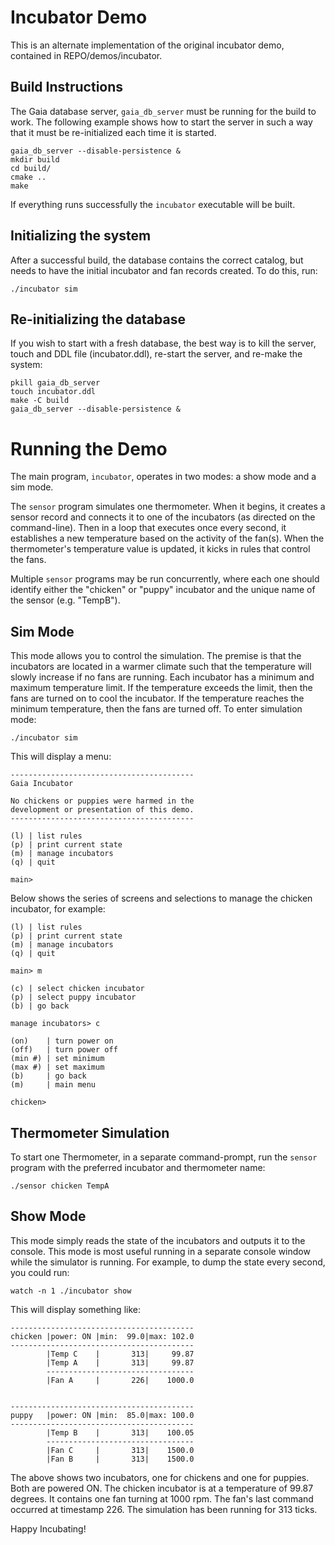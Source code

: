 # Incubator Demo
This is an alternate implementation of the original incubator demo, contained in REPO/demos/incubator.

## Build Instructions
The Gaia database server, `gaia_db_server` must be running for the build to work. The following example shows how to start the server in such a way that it must be re-initialized each time it is started.

```
gaia_db_server --disable-persistence &
mkdir build
cd build/
cmake ..
make
```

If everything runs successfully the `incubator` executable will be built.

## Initializing the system
After a successful build, the database contains the correct catalog, but needs to have the initial incubator and fan records created. To do this, run:
```
./incubator sim
```

## Re-initializing the database
If you wish to start with a fresh database, the best way is to kill the server, touch and DDL file (incubator.ddl), re-start the server, and re-make the system:
```
pkill gaia_db_server
touch incubator.ddl
make -C build
gaia_db_server --disable-persistence &
```

# Running the Demo
The main program, `incubator`, operates in two modes:  a show mode and a sim mode.

The `sensor` program simulates one thermometer. When it begins, it creates a sensor record and connects it to one of the incubators (as directed on the command-line). Then in a loop that executes once every second, it establishes a new temperature based on the activity of the fan(s). When the thermometer's temperature value is updated, it kicks in rules that control the fans.

Multiple `sensor` programs may be run concurrently, where each one should identify either the "chicken" or "puppy" incubator and the unique name of the sensor (e.g. "TempB").

## Sim Mode
This mode allows you to control the simulation. The premise is that the incubators are located in a warmer climate such that the temperature will slowly increase if no fans are running.  Each incubator has a minimum and maximum temperature limit.  If the temperature exceeds the limit, then the fans are turned on to cool the incubator.  If the temperature reaches the minimum temperature, then the fans are turned off. To enter simulation mode:
```
./incubator sim
```

This will display a menu:
```
-----------------------------------------
Gaia Incubator

No chickens or puppies were harmed in the
development or presentation of this demo.
-----------------------------------------

(l) | list rules
(p) | print current state
(m) | manage incubators
(q) | quit

main>
```

Below shows the series of screens and selections to manage the chicken incubator, for example:
```
(l) | list rules
(p) | print current state
(m) | manage incubators
(q) | quit

main> m

(c) | select chicken incubator
(p) | select puppy incubator
(b) | go back

manage incubators> c

(on)    | turn power on
(off)   | turn power off
(min #) | set minimum
(max #) | set maximum
(b)     | go back
(m)     | main menu

chicken>
```

## Thermometer Simulation
To start one Thermometer, in a separate command-prompt, run the `sensor` program with the preferred incubator and thermometer name:
```
./sensor chicken TempA
```

## Show Mode
This mode simply reads the state of the incubators and outputs it to the console.  This mode is most useful running in a separate console window while the simulator is running.  For example, to dump the state every second, you could run:
```
watch -n 1 ./incubator show
```
This will display something like:
```
-----------------------------------------
chicken |power: ON |min:  99.0|max: 102.0
-----------------------------------------
        |Temp C    |       313|     99.87
        |Temp A    |       313|     99.87
        ---------------------------------
        |Fan A     |       226|    1000.0


-----------------------------------------
puppy   |power: ON |min:  85.0|max: 100.0
-----------------------------------------
        |Temp B    |       313|    100.05
        ---------------------------------
        |Fan C     |       313|    1500.0
        |Fan B     |       313|    1500.0
```
The above shows two incubators, one for chickens and one for puppies.  Both are powered ON.  The chicken incubator is at a temperature of 99.87 degrees.  It contains one fan turning at 1000 rpm.  The fan's last command occurred at timestamp 226.  The simulation has been running for 313 ticks.

Happy Incubating!
